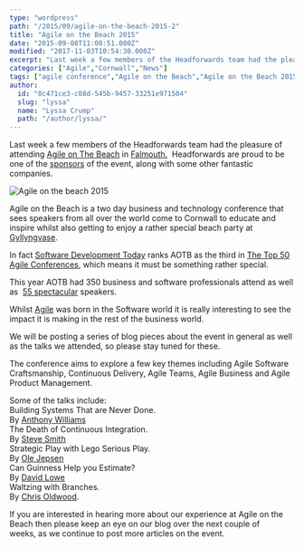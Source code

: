 ```yaml
---
type: "wordpress"
path: "/2015/09/agile-on-the-beach-2015-2"
title: "Agile on the Beach 2015"
date: "2015-09-08T11:08:51.000Z"
modified: "2017-11-03T10:54:30.000Z"
excerpt: "Last week a few members of the Headforwards team had the pleasure of attending Agile on The Beach in Falmouth.  Headforwards are proud to be one of the sponsors of the event, along with some other fantastic companies. Agile on the Beach is a two day business and technology conference that sees speakers from all over …"
categories: ["Agile","Cornwall","News"]
tags: ["agile conference","Agile on the Beach","Agile on the Beach 2015","AOTB","best agile conferences","falmouth","Headforwards","lyssa-fee crump","software development","software development today","top agile conferences 2014"]
author:
  id: "0c471ce3-c08d-545b-9457-33251e971504"
  slug: "lyssa"
  name: "Lyssa Crump"
  path: "/author/lyssa/"
---
```

Last week a few members of the Headforwards team had the pleasure of attending [Agile on The Beach](http://agileonthebeach.com/) in [Falmouth.](http://www.falmouth.ac.uk/)  Headforwards are proud to be one of the [sponsors](http://agileonthebeach.com/2015-sponsors/) of the event, along with some other fantastic companies.

![Agile on the beach 2015](http://www.headforwards.com/wp-content/uploads/2015/06/AOTB-logo-design-300x169.jpg)

Agile on the Beach is a two day business and technology conference that sees speakers from all over the world come to Cornwall to educate and inspire whilst also getting to enjoy a rather special beach party at [Gyllyngvase](http://www.gyllybeach.com/).

In fact [Software Development Today](http://softwaredevelopmenttoday.com/) ranks AOTB as the third in [The Top 50 Agile Conferences](http://softwaredevelopmenttoday.com/2015/01/the-top-50-agile-conferences-including-lean-kanba-scrum/), which means it must be something rather special.

This year AOTB had 350 business and software professionals attend as well as  [55 spectacular](http://www.headforwards.com/2015/07/agile-on-the-beach-2015/) speakers.

Whilst [Agile](http://www.headforwards.com/2015/06/what-is-agile/) was born in the Software world it is really interesting to see the impact it is making in the rest of the business world.

We will be posting a series of blog pieces about the event in general as well as the talks we attended, so please stay tuned for these.

The conference aims to explore a few key themes including Agile Software Craftsmanship, Continuous Delivery, Agile Teams, Agile Business and Agile Product Management.

Some of the talks include:  
Building Systems That are Never Done.  
By [Anthony Williams](https://twitter.com/a_williams)  
The Death of Continuous Integration.  
By [Steve Smith](https://twitter.com/AgileSteveSmith)  
Strategic Play with Lego Serious Play.  
By [Ole Jepsen](https://twitter.com/olejepsen)  
Can Guinness Help you Estimate?  
By [David Lowe](https://twitter.com/bigpinots)  
Waltzing with Branches.  
By [Chris Oldwood](https://twitter.com/chrisoldwood).

If you are interested in hearing more about our experience at Agile on the Beach then please keep an eye on our blog over the next couple of weeks, as we continue to post more articles on the event.